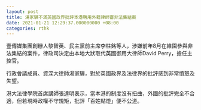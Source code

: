 ```yaml
---
layout: post
title: 湯家驊不滿英國政界批評本港聘用外籍律師審非法集結案
date: 2021-01-21 12:29:37.000000000 +08:00
categories: rthk
---
```


壹傳媒集團創辦人黎智英、民主黨前主席李柱銘等人，涉嫌前年8月在維園參與非法集結的案件，律政司決定由本地大狀取代英國御用大律師David Perry，擔任主控官。

行政會議成員、資深大律師湯家驊，對於英國政界及法律界的批評感到非常憤怒及失望。

港大法律學院首席講師張達明表示，當本港的制度沒有扭曲，外國的批評完全不合適，但若現時政權不守規矩，批評「百姓點燈」便不公道。
